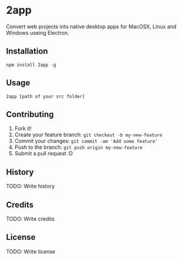 # 2app

Convert web projects into native desktop apps for MacOSX, Linux and Windows useing Electron.

## Installation

```
npm install 2app -g
```

## Usage

```
2app [path of your src folder]
```


## Contributing

1. Fork it!
2. Create your feature branch: `git checkout -b my-new-feature`
3. Commit your changes: `git commit -am 'Add some feature'`
4. Push to the branch: `git push origin my-new-feature`
5. Submit a pull request :D

## History

TODO: Write history

## Credits

TODO: Write credits

## License

TODO: Write license